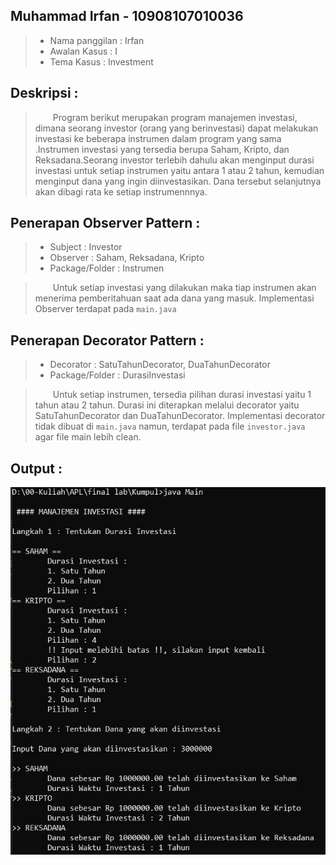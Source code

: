 ## Muhammad Irfan - 10908107010036
> - Nama panggilan : Irfan
> - Awalan Kasus : I
> - Tema Kasus : Investment

## Deskripsi :
> &emsp;&emsp;Program berikut merupakan program manajemen investasi, dimana seorang investor (orang yang berinvestasi) dapat melakukan investasi ke beberapa instrumen dalam program yang sama .Instrumen investasi yang tersedia berupa Saham, Kripto, dan Reksadana.Seorang investor terlebih dahulu akan menginput durasi investasi untuk setiap instrumen yaitu antara 1 atau 2 tahun, kemudian menginput dana yang ingin diinvestasikan. Dana tersebut selanjutnya akan dibagi rata ke setiap instrumennnya.

## Penerapan Observer Pattern :

> - Subject : Investor
> - Observer : Saham, Reksadana, Kripto
> - Package/Folder : Instrumen

>  &emsp;&emsp;Untuk setiap investasi yang dilakukan maka tiap instrumen akan menerima pemberitahuan saat ada dana yang masuk. Implementasi Observer terdapat pada `main.java`

## Penerapan Decorator Pattern :
> - Decorator : SatuTahunDecorator, DuaTahunDecorator
> - Package/Folder : DurasiInvestasi

> &emsp;&emsp;Untuk setiap instrumen, tersedia pilihan durasi investasi yaitu 1 tahun atau 2 tahun. Durasi ini diterapkan melalui decorator yaitu SatuTahunDecorator dan DuaTahunDecorator. Implementasi decorator tidak dibuat di `main.java` namun, terdapat pada file `investor.java` agar file main lebih clean.

## Output :

![Alt text](SS-Output.jpeg)